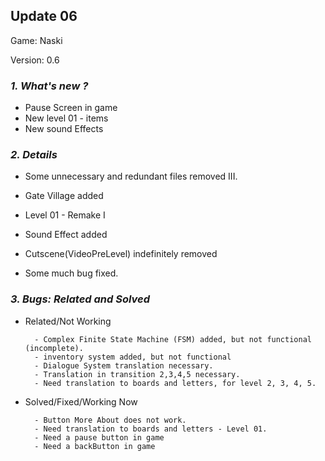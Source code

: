 ## Update 06

Game: Naski

Version: 0.6
### <b><i>1. What's new ?</i></b>
- Pause Screen in game 
- New level 01 - items
- New sound Effects


### <b><i>2. Details</i></b>
 
- Some unnecessary and redundant files removed III.
 - Gate Village added
 - Level 01 - Remake I
 - Sound Effect added 
 - Cutscene(VideoPreLevel) indefinitely removed
 
 - Some much bug fixed.

### <b><i>3. Bugs:</b> Related and Solved</i>

- Related/Not Working

        - Complex Finite State Machine (FSM) added, but not functional (incomplete).
        - inventory system added, but not functional
        - Dialogue System translation necessary.
        - Translation in transition 2,3,4,5 necessary.
        - Need translation to boards and letters, for level 2, 3, 4, 5.

- Solved/Fixed/Working Now
  
        - Button More About does not work.
        - Need translation to boards and letters - Level 01.
        - Need a pause button in game 
        - Need a backButton in game 